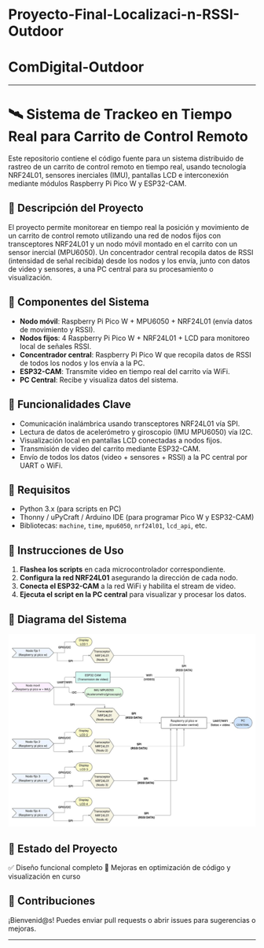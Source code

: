 # Proyecto-Final-Localizaci-n-RSSI-Outdoor
# ComDigital-Outdoor

---

# 🛰️ Sistema de Trackeo en Tiempo Real para Carrito de Control Remoto

Este repositorio contiene el código fuente para un sistema distribuido de rastreo de un carrito de control remoto en tiempo real, usando tecnología NRF24L01, sensores inerciales (IMU), pantallas LCD e interconexión mediante módulos Raspberry Pi Pico W y ESP32-CAM.

## 🚗 Descripción del Proyecto

El proyecto permite monitorear en tiempo real la posición y movimiento de un carrito de control remoto utilizando una red de nodos fijos con transceptores NRF24L01 y un nodo móvil montado en el carrito con un sensor inercial (MPU6050). Un concentrador central recopila datos de RSSI (intensidad de señal recibida) desde los nodos y los envía, junto con datos de video y sensores, a una PC central para su procesamiento o visualización.

## 🧩 Componentes del Sistema

* **Nodo móvil**: Raspberry Pi Pico W + MPU6050 + NRF24L01 (envía datos de movimiento y RSSI).
* **Nodos fijos**: 4 Raspberry Pi Pico W + NRF24L01 + LCD para monitoreo local de señales RSSI.
* **Concentrador central**: Raspberry Pi Pico W que recopila datos de RSSI de todos los nodos y los envía a la PC.
* **ESP32-CAM**: Transmite video en tiempo real del carrito vía WiFi.
* **PC Central**: Recibe y visualiza datos del sistema.

## 🧠 Funcionalidades Clave

* Comunicación inalámbrica usando transceptores NRF24L01 vía SPI.
* Lectura de datos de acelerómetro y giroscopio (IMU MPU6050) vía I2C.
* Visualización local en pantallas LCD conectadas a nodos fijos.
* Transmisión de video del carrito mediante ESP32-CAM.
* Envío de todos los datos (video + sensores + RSSI) a la PC central por UART o WiFi.

## 🔧 Requisitos

* Python 3.x (para scripts en PC)
* Thonny / uPyCraft / Arduino IDE (para programar Pico W y ESP32-CAM)
* Bibliotecas: `machine`, `time`, `mpu6050`, `nrf24l01`, `lcd_api`, etc.

## 🚀 Instrucciones de Uso

1. **Flashea los scripts** en cada microcontrolador correspondiente.
2. **Configura la red NRF24L01** asegurando la dirección de cada nodo.
3. **Conecta el ESP32-CAM** a la red WiFi y habilita el stream de video.
4. **Ejecuta el script en la PC central** para visualizar y procesar los datos.

## 📸 Diagrama del Sistema

![Esquemático del sistema](./esquematico_proyecto.jpeg)

## 📌 Estado del Proyecto

✅ Diseño funcional completo
🔄 Mejoras en optimización de código y visualización en curso

## 🤝 Contribuciones

¡Bienvenid@s! Puedes enviar pull requests o abrir issues para sugerencias o mejoras.

---
